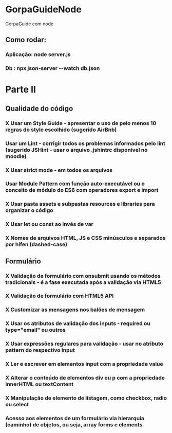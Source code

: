 # GorpaGuideNode
GorpaGuide com node

## Como rodar:

### Aplicação:  node server.js
### Db : npx json-server --watch db.json

# Parte II 

## Qualidade do código

### X Usar um Style Guide - apresentar o uso de pelo menos 10 regras do style escolhido (sugerido AirBnb)
### Usar um Lint - corrigir todos os problemas informados pelo lint (sugerido JSHint - usar o arquivo .jshintrc disponível no moodle)
### X Usar strict mode - em todos os arquivos
### Usar Module Pattern com função auto-executável ou o conceito de módulo do ES6 com operadores export e import
### X Usar pasta assets e subpastas resources e libraries para organizar o código
### X Usar let ou const ao invés de var
### X Nomes de arquivos HTML, JS e CSS minúsculos e separados por hífen (dashed-case)
	
## Formulário

### X Validação de formulário com onsubmit usando os métodos tradicionais - é a fase executada após a validação via HTML5
### X Validação de formulário com HTML5 API
### X Customizar as mensagens nos balões de mensagem
### X Usar os atributos de validação dos inputs - required ou type="email" ou outros
### X Usar expressões regulares para validação - usar no atributo pattern do respectivo input
### X Ler e escrever em elementos input com a propriedade value
### X Alterar o conteúdo de elementos div ou p com a propriedade innerHTML ou textContent
### X Manipulação de elemento de listagem, como checkbox, radio ou select
### Acesso aos elementos de um formulário via hierarquia (caminho) de objetos, ou seja, array forms e elements
	
